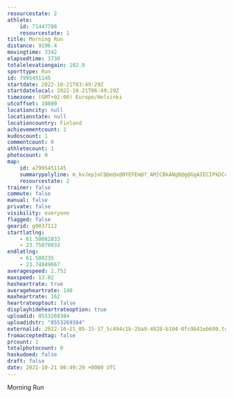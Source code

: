 ```yaml
---
resourcestate: 2
athlete:
    id: 71447788
    resourcestate: 1
title: Morning Run
distance: 9196.4
movingtime: 3342
elapsedtime: 3730
totalelevationgain: 102.9
sporttype: Run
id: 7995451145
startdate: 2022-10-21T03:49:29Z
startdatelocal: 2022-10-21T06:49:29Z
timezone: (GMT+02:00) Europe/Helsinki
utcoffset: 10800
locationcity: null
locationstate: null
locationcountry: Finland
achievementcount: 1
kudoscount: 1
commentcount: 0
athletecount: 1
photocount: 0
map:
    id: a7995451145
    summarypolyline: m_kvJep}oCQ@e@x@OYEFEm@?_AM}CBkANgB@g@GgAIECIPkDCc@Qa@m@iLk@oFAuASm@AuBMq@?QTeBA_@UCGQMPCIICi@@{@l@Wf@e@_@AK\eB@e@K[Gc@w@n@YSEk@Oy@Ak@KWKFSh@UNS\OFs@r@a@i@E@Ao@OoAGoBSeAKwBK_@FYKiAQoAg@eAIk@w@uCKmBBm@EgACIEDKSc@g@[Eo@{AQUYO[@UMa@oAYeEJaCAc@I}@i@mCSOKTQgAGoCLwDGc@?w@I_ADeCGoBSOQLIVMGWi@WiAUe@MgAg@kBe@EqFhAKaA`@sBXy@LSA`@EHHJB|BHVI~BItAMp@Er@GLI?O`@OKCL@lDUfBI?WdFa@BSNKG]DiApAs@QY]o@Q_@o@a@oAM_ABm@JqAH[?m@s@gDi@yAq@{@k@S_@Cc@UMSc@uAo@mEKi@o@iB[iBEs@@m@Vw@FY`@O^_@L?@KOyBOA[QSq@YkHT{AB_E\cC?_BR_@Dc@D}BAc@`@iDDeCm@wEYsDAoDe@eCGmCYkBO{B?q@I_BPiDA_EYiDa@uCAgAVwA?eADc@FOz@o@F?HJh@Qb@m@RGP]Jm@Bg@AcAK}AD{AABAo@RaARa@j@cBh@_ARw@A{BFcAx@yANE`@y@^]\q@l@Sb@]DMNKFc@JKNa@TsAj@?^XPXVDj@iARs@Zo@h@q@p@a@Zq@LGh@l@b@Ph@Zj@p@f@VTb@d@PV?FHR\n@|A\fD`AtCX`@F`@GNWfBFf@ANEJQdCCWD^Cf@V|}@RdBHzACNn@~h@GdEObE]tAQJGfABpDCjELbEIhIS`Ce@`CQfEB|AN|@N^Jz@ItC@z@Fd@CzCK~BBvLInBBp@^xDBzAA|A]jCGNe@^BzBCJEDKj@Dn@@jBOt@DjBHVJBLl@A~AJbBzDhKz@r@VvA|@pC`@xCr@bCh@vDJbAdAlF^dCZjAIv@MRg@yBm@yAOm@Ci@Nk@EgBFgAZiB\MJOx@iBLe@Bm@H]XeAb@gAH@h@z@RNR\XIRFJp@HV\p@nAdBAv@EPLl@Bp@Cv@D`ABF@`ADVLrBJRHANl@HHPIf@Px@Cd@h@TB`@`A@ZJ\PnBCdAICKZH`AFTPVr@P
    resourcestate: 2
trainer: false
commute: false
manual: false
private: false
visibility: everyone
flagged: false
gearid: g9037112
startlatlng:
    - 61.50082833
    - 23.75070833
endlatlng:
    - 61.500235
    - 23.74849667
averagespeed: 2.752
maxspeed: 13.02
hasheartrate: true
averageheartrate: 140
maxheartrate: 162
heartrateoptout: false
displayhideheartrateoption: true
uploadid: 8553269384
uploadidstr: "8553269384"
externalid: 2022-10-21_05-15-37_5c494c1b-2ba9-4028-b104-0fc9b41eb699.tcx
fromacceptedtag: false
prcount: 1
totalphotocount: 0
haskudoed: false
draft: false
date: 2022-10-21 06:49:29 +0000 UTC
---
```

Morning Run